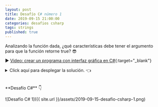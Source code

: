 ```yaml
---
layout: post
title: Desafío C# número 1
date: 2019-09-15 21:00:00
categories: desafios csharp
tags: strings
published: true
---
```


Analizando la función dada, ¿qué características debe tener el argumento para que la función retorne true? 😎 

▶️ [Video: crear un programa con interfaz gráfica en C#](https://youtu.be/lY1Z0Hgo288){:target="_blank"}

<details><summary>Click aquí para desplegar la solución. 👈</summary>
<br />
<br />La función retorna true si la cadena es un palíndromo o vacía, considerando mayúsculas y minúsculas y también espacios, pero exceptuando acentos y signos gramaticales. Con cualquier palíndromo que cumpla estas condiciones retornará true.
<br />
<div markdown="1">💻 [Ejecutar el código](https://jdoodle.com/a/3pAs){:target="_blank"}
  </div>
{% include codeEditor.html id="3pAs?stdin=0&arg=0&rw=1" %}
<br />
<div markdown="1">![Solución al desafío]({{ site.url }}/assets/2019-09-15-desafio-csharp-1-solucion.png)
  </div></details>
<br />
<br />
**Desafío C#** 👇

![Desafío C# 1]({{ site.url }}/assets/2019-09-15-desafio-csharp-1.png)
